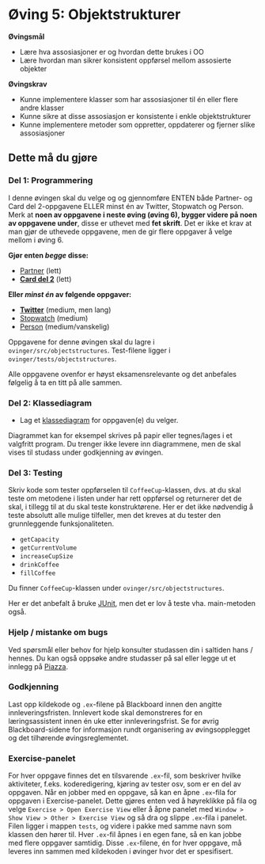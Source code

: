 # Øving 5: Objektstrukturer

**Øvingsmål**

- Lære hva assosiasjoner er og hvordan dette brukes i OO
- Lære hvordan man sikrer konsistent oppførsel mellom assosierte objekter

**Øvingskrav**

- Kunne implementere klasser som har assosiasjoner til én eller flere andre klasser
- Kunne sikre at disse assosiasjon er konsistente i enkle objektstrukturer
- Kunne implementere metoder som oppretter, oppdaterer og fjerner slike assosiasjoner

## Dette må du gjøre

### Del 1: Programmering

I denne øvingen skal du velge og og gjennomføre ENTEN både Partner- og Card del 2-oppgavene ELLER minst én av Twitter, Stopwatch og Person.
Merk at **noen av oppgavene i neste øving (øving 6), bygger videre på noen av oppgavene under**, disse er uthevet med **fet skrift**.
Det er ikke et krav at man gjør de uthevede oppgavene, men de gir flere oppgaver å velge mellom i øving 6.

**Gjør enten _begge_ disse:**
- [Partner](./Partner.md) (lett)
- **[Card del 2](./Card.md)** (lett)

**Eller _minst én_ av følgende oppgaver:**
- **[Twitter](./Twitter.md)** (medium, men lang)
- [Stopwatch](./Stopwatch.md) (medium)
- [Person](./Person.md) (medium/vanskelig)

Oppgavene for denne øvingen skal du lagre i `ovinger/src/objectstructures`. Test-filene ligger i `ovinger/tests/objectstructures`.

Alle oppgavene ovenfor er høyst eksamensrelevante og det anbefales følgelig å ta en titt på alle sammen.

### Del 2: Klassediagram

- Lag et [klassediagram](https://www.ntnu.no/wiki/display/tdt4100/Klassediagrammer) for oppgaven(e) du velger.

Diagrammet kan for eksempel skrives på papir eller tegnes/lages i et valgfritt program. Du trenger ikke levere inn diagrammene, men de skal vises til studass under godkjenning av øvingen.

### Del 3: Testing

Skriv kode som tester oppførselen til `CoffeeCup`-klassen, dvs. at du skal teste om metodene i listen under har rett oppførsel og returnerer det de skal, i tillegg til at du skal teste konstruktørene. Her er det ikke nødvendig å teste absolutt alle mulige tilfeller, men det kreves at du tester den grunnleggende funksjonaliteten.

* `getCapacity`
* `getCurrentVolume`
* `increaseCupSize`
* `drinkCoffee`
* `fillCoffee`

Du finner `CoffeeCup`-klassen under `ovinger/src/objectstructures`.

Her er det anbefalt å bruke [JUnit](https://www.ntnu.no/wiki/display/tdt4100/Enhetstesting+med+JUnit),
men det er lov å teste vha. main-metoden også.

### Hjelp / mistanke om bugs

Ved spørsmål eller behov for hjelp konsulter studassen din i saltiden hans / hennes. Du kan også oppsøke andre studasser på sal eller legge ut et innlegg på [Piazza](https://piazza.com/).

### Godkjenning

Last opp kildekode og `.ex`-filene på Blackboard innen den angitte innleveringsfristen. Innlevert kode skal demonstreres for en læringsassistent innen én uke etter innleveringsfrist. Se for øvrig Blackboard-sidene for informasjon rundt organisering av øvingsopplegget og det tilhørende øvingsreglementet.

### Exercise-panelet

For hver oppgave finnes det en tilsvarende `.ex`-fil, som beskriver hvilke aktiviteter, f.eks. koderedigering, kjøring av tester osv, som er en del av oppgaven. Når en jobber med en oppgave, så kan en åpne `.ex`-fila for oppgaven i Exercise-panelet. Dette gjøres enten ved å høyreklikke på fila og velge `Exercise > Open Exercise View` eller å åpne panelet med `Window > Show View > Other > Exercise View` og så dra og slippe `.ex`-fila i panelet. Filen ligger i mappen `tests`, og videre i pakke med samme navn som klassen den hører til. Hver `.ex`-fil åpnes i en egen fane, så en kan jobbe med flere oppgaver samtidig. Disse `.ex`-filene, én for hver oppgave, må leveres inn sammen med kildekoden i øvinger hvor det er spesifisert.
